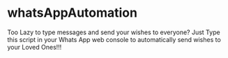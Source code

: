 # whatsAppAutomation
Too Lazy to type messages and send your wishes to everyone?
Just Type this script in your Whats App web console to automatically send wishes to your Loved Ones!!!
